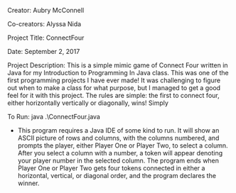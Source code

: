 Creator: Aubry McConnell

Co-creators: Alyssa Nida

Project Title: ConnectFour

Date: September 2, 2017

Project Description: This is a simple mimic game of Connect Four written in Java for my Introduction to Programming In Java class. This was one of the first programming projects I have ever made! It was challenging to figure out when to make a class for what purpose, but I managed to get a good feel for it with this project. The rules are simple: the first to connect four, either horizontally vertically or diagonally, wins! Simply 

To Run: java .\ConnectFour.java

- This program requires a Java IDE of some kind to run. It will show an ASCII picture of rows and columns, with the columns numbered, and prompts the player, either Player One or Player Two, to select a column. After you select a column with a number, a token will appear denoting your player number in the selected column. The program ends when Player One or Player Two gets four tokens connected in either a horizontal, vertical, or diagonal order, and the program declares the winner.